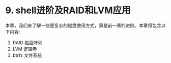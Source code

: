 # 9. shell进阶及RAID和LVM应用
本章，我们来了解一些更复杂的磁盘使用方式，算是前一章的进阶。本章将包含以下内容:
1. RAID 磁盘阵列
2. LVM 逻辑卷
3. btrfs 文件系统
